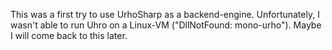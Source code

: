 This was a first try to use UrhoSharp as a backend-engine. Unfortunately, I wasn't able to run Uhro on a Linux-VM ("DllNotFound: mono-urho"). Maybe I will come back to this later.
